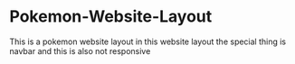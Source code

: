 # Pokemon-Website-Layout
This is a pokemon website layout in this website layout the special thing is navbar and this is also not responsive 
